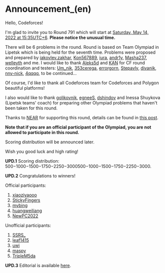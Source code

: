 # Announcement_(en)

Hello, Codeforces!

I'm glad to invite you to Round 791 which will start at [Saturday, May 14, 2022 at 15:35UTC+6](https://codeforces.com/https://www.timeanddate.com/worldclock/fixedtime.html?day=14&month=5&year=2022&hour=12&min=35&sec=0&p1=166). **Please notice the unusual time.**

There will be 6 problems in the round. Round is based on Team Olympiad in Lipetsk which is being held for the seventh time. Problems were proposed and prepared by [iakovlev.zakhar](https://codeforces.com/profile/iakovlev.zakhar "Гроссмейстер iakovlev.zakhar"), [Kon567889](https://codeforces.com/profile/Kon567889 "Мастер Kon567889"), [iura](https://codeforces.com/profile/iura "Мастер iura"), [andr1y](https://codeforces.com/profile/andr1y "Мастер andr1y"), [Masha237](https://codeforces.com/profile/Masha237 "Эксперт Masha237"), [welleyth](https://codeforces.com/profile/welleyth "Эксперт welleyth") and me. I would like to thank [Aleks5d](https://codeforces.com/profile/Aleks5d "Международный мастер Aleks5d") and [KAN](https://codeforces.com/profile/KAN "Легендарный гроссмейстер KAN") for CF round coordination and testers: [Um_nik](https://codeforces.com/profile/Um_nik "Легендарный гроссмейстер Um_nik"), [353cerega](https://codeforces.com/profile/353cerega "Международный гроссмейстер 353cerega"), [errorgorn](https://codeforces.com/profile/errorgorn "Международный гроссмейстер errorgorn"), [Stepavly](https://codeforces.com/profile/Stepavly "Мастер Stepavly"), [divanik](https://codeforces.com/profile/divanik "Мастер divanik"), [nnv-nick](https://codeforces.com/profile/nnv-nick "Эксперт nnv-nick"), [4qqqq](https://codeforces.com/profile/4qqqq "Эксперт 4qqqq"), to be continued...

Of course, I'd like to thank all Codeforces team for Codeforces and Polygon beautiful platforms!

I also would like to thank [golikovnik](https://codeforces.com/profile/golikovnik "Гроссмейстер golikovnik"), [egneeS](https://codeforces.com/profile/egneeS "Кандидат в мастера egneeS"), [dshindov](https://codeforces.com/profile/dshindov "Кандидат в мастера dshindov") and Inessa Shuykova (Lipetsk teams' coach) for preparing other Olympiad problems that haven't been taken for this round.

Thanks to [NEAR](https://codeforces.com/https://near.org/) for supporting this round, details can be found in [this post](https://codeforces.com/blog/entry/101398).

**Note that if you are an official participant of the Olympiad, you are not allowed to participate in this round.**

Scoring distribution will be announced later.

Wish you good luck and high rating!

**UPD.1** Scoring distribution: 500−1000−1500−1750−2250−3000500−1000−1500−1750−2250−3000.

**UPD.2** Congratulations to winners!

Official participants:

 1. [xiaoziyaooo](https://codeforces.com/profile/xiaoziyaooo "Кандидат в мастера xiaoziyaooo")
2. [StickyFingers](https://codeforces.com/profile/StickyFingers "Специалист StickyFingers")
3. [mybing](https://codeforces.com/profile/mybing "Эксперт mybing")
4. [huangweiliang](https://codeforces.com/profile/huangweiliang "Не в рейтинге, huangweiliang")
5. [NewPC2022](https://codeforces.com/profile/NewPC2022 "Эксперт NewPC2022")

Unofficial participants:

 1. [SSRS_](https://codeforces.com/profile/SSRS_ "Международный гроссмейстер SSRS_")
2. [leaf1415](https://codeforces.com/profile/leaf1415 "Гроссмейстер leaf1415")
3. [uwi](https://codeforces.com/profile/uwi "Международный гроссмейстер uwi")
4. [maspy](https://codeforces.com/profile/maspy "Международный гроссмейстер maspy")
5. [TripleM5da](https://codeforces.com/profile/TripleM5da "Международный мастер TripleM5da")

**UPD.3** Editorial is available [here](Tutorial_(en).md).

